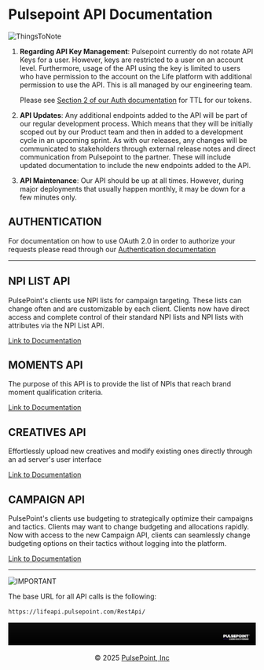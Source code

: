 # Pulsepoint API Documentation

![ThingsToNote](https://img.shields.io/badge/THINGS_TO_NOTE-blue?style=for-the-badge)

1. **Regarding API Key Management**: Pulsepoint currently do not rotate API Keys for a user. However, keys are restricted to a user on an account level. Furthermore, usage of the API using the key is limited to users who have permission to the account on the Life platform with additional permission to use the API. This is all managed by our engineering team.

   Please see [Section 2 of our Auth documentation](https://github.com/pulsepointinc/pulsepoint_api/blob/main/AUTH.md#2-the-response-will-be-json-which-includes-fields-expires_in-as-well-as-access_token-and-refresh_token) for TTL for our tokens.

2. **API Updates**: Any additional endpoints added to the API will be part of our regular development process. Which means that they will be initially scoped out by our Product team and then in added to a development cycle in an upcoming sprint. As with our releases, any changes will be communicated to stakeholders through external release notes and direct communication from Pulsepoint to the partner. These will include updated documentation to include the new endpoints added to the API.

3. **API Maintenance**: Our API should be up at all times. However, during major deployments that usually happen monthly, it may be down for a few minutes only.


## AUTHENTICATION

For documentation on how to use OAuth 2.0 in order to authorize your requests please read through our [Authentication documentation](AUTH.md)

---

## NPI LIST API

PulsePoint's clients use NPI lists for campaign targeting. These lists can change often and are customizable by each client. Clients now have direct access and complete control of their standard NPI lists and NPI lists with attributes via the NPI List API.

[Link to Documentation](npi/README.md)

## MOMENTS API

The purpose of this API is to provide the list of NPIs that reach brand moment qualification criteria.

[Link to Documentation](moments/README.md)

## CREATIVES API

Effortlessly upload new creatives and modify existing ones directly through an ad server's user interface

[Link to Documentation](creatives/README.md)

## CAMPAIGN API

PulsePoint's clients use budgeting to strategically optimize their
campaigns and tactics. Clients may want to change budgeting
and allocations rapidly. Now with access to the new Campaign API,
clients can seamlessly change budgeting options on their tactics
without logging into the platform.

[Link to Documentation](campaign/README.md)

---

![IMPORTANT](https://img.shields.io/badge/PLEASE_NOTE-661DE1?style=for-the-badge)

The base URL for all API calls is the following:

```txt
https://lifeapi.pulsepoint.com/RestApi/
```

<p align="center"><img src="https://raw.githubusercontent.com/pulsepointinc/npiapi_docs/main/misc/banner.png" /></p>
<p align="center">&copy; 2025  <a href="https://www.pulsepoint.com/" target="_blank">PulsePoint, Inc</a>
